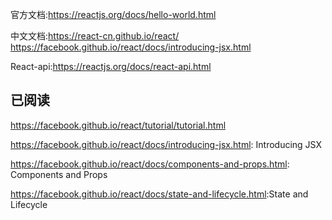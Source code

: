 官方文档:<https://reactjs.org/docs/hello-world.html>

中文文档:<https://react-cn.github.io/react/>
<https://facebook.github.io/react/docs/introducing-jsx.html>

React-api:<https://reactjs.org/docs/react-api.html>
## 已阅读
<https://facebook.github.io/react/tutorial/tutorial.html>

<https://facebook.github.io/react/docs/introducing-jsx.html>: Introducing JSX

<https://facebook.github.io/react/docs/components-and-props.html>: Components and Props

<https://facebook.github.io/react/docs/state-and-lifecycle.html>:State and Lifecycle